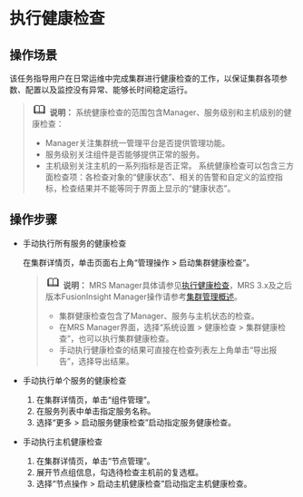 # 执行健康检查<a name="mrs_01_0224"></a>

## 操作场景<a name="s5674fd0b53a049229ad47593b46a13a2"></a>

该任务指导用户在日常运维中完成集群进行健康检查的工作，以保证集群各项参数、配置以及监控没有异常、能够长时间稳定运行。

>![](public_sys-resources/icon-note.gif) **说明：** 
>系统健康检查的范围包含Manager、服务级别和主机级别的健康检查：
>-   Manager关注集群统一管理平台是否提供管理功能。
>-   服务级别关注组件是否能够提供正常的服务。
>-   主机级别关注主机的一系列指标是否正常。
>系统健康检查可以包含三方面检查项：各检查对象的“健康状态”、相关的告警和自定义的监控指标，检查结果并不能等同于界面上显示的“健康状态”。

## 操作步骤<a name="s2bb186281bff48e2ac6b39bf9904fa55"></a>

-   手动执行所有服务的健康检查

    在集群详情页，单击页面右上角“管理操作 \> 启动集群健康检查”。

    >![](public_sys-resources/icon-note.gif) **说明：** 
    >MRS Manager具体请参见[执行健康检查](执行健康检查-20.md)，MRS 3.x及之后版本FusionInsight Manager操作请参考[集群管理概述](集群管理概述.md)。
    >-   集群健康检查包含了Manager、服务与主机状态的检查。
    >-   在MRS Manager界面，选择“系统设置 \> 健康检查 \> 集群健康检查”，也可以执行集群健康检查。
    >-   手动执行健康检查的结果可直接在检查列表左上角单击“导出报告”，选择导出结果。

-   手动执行单个服务的健康检查
    1.  在集群详情页，单击“组件管理”。
    2.  在服务列表中单击指定服务名称。
    3.  选择“更多 \> 启动服务健康检查”启动指定服务健康检查。

-   手动执行主机健康检查
    1.  在集群详情页，单击“节点管理”。
    2.  展开节点组信息，勾选待检查主机前的复选框。
    3.  选择“节点操作 \> 启动主机健康检查”启动指定主机健康检查。



